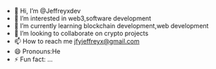 - 👋 Hi, I’m @Jeffreyxdev
- 👀 I’m interested in web3,software development
- 🌱 I’m currently learning blockchain development,web development
- 💞️ I’m looking to collaborate on crypto projects
- 📫 How to reach me jfyjeffreyx@gmail.com
- 😄 Pronouns:He
- ⚡ Fun fact: ...

<!---
Jeffreyxdev/Jeffreyxdev is a fantastic repository because its `README.md` (this file) appears on your GitHub profile.

--->
